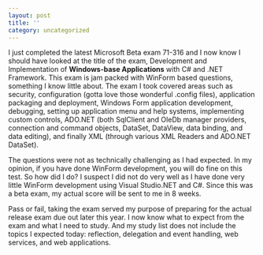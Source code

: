 ```yaml
---
layout: post
title: ''
category: uncategorized
---
```


I just completed the latest Microsoft Beta exam 71-316 and I now know I should have looked at the title of the exam, Development and Implementation of **Windows-base Applications** with C# and .NET Framework.  This exam is jam packed with WinForm based questions, something I know little about.  The exam I took covered areas such as security, configuration (gotta love those wonderful .config files), application packaging and deployment, Windows Form application development, debugging, setting up application menu and help systems, implementing custom controls, ADO.NET (both SqlClient and OleDb manager providers, connection and command objects, DataSet, DataView, data binding, and data editing), and finally XML (through various XML Readers and ADO.NET DataSet).

The questions were not as technically challenging as I had expected.  In my opinion, if you have done WinForm development, you will do fine on this test.  So how did I do?  I suspect I did not do very well as I have done very little WinForm development using Visual Studio.NET and C#.  Since this was a beta exam, my actual score will be sent to me in 8 weeks.

Pass or fail, taking the exam served my purpose of preparing for the actual release exam due out later this year.  I now know what to expect from the exam and what I need to study.  And my study list does not include the topics I expected today: reflection, delegation and event handling, web services, and web applications.
